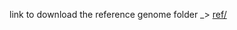 link to download the reference genome folder _>  [ref/](https://usf.box.com/s/tanr779ntq2cmci1ix6x6indju36zmhg)
